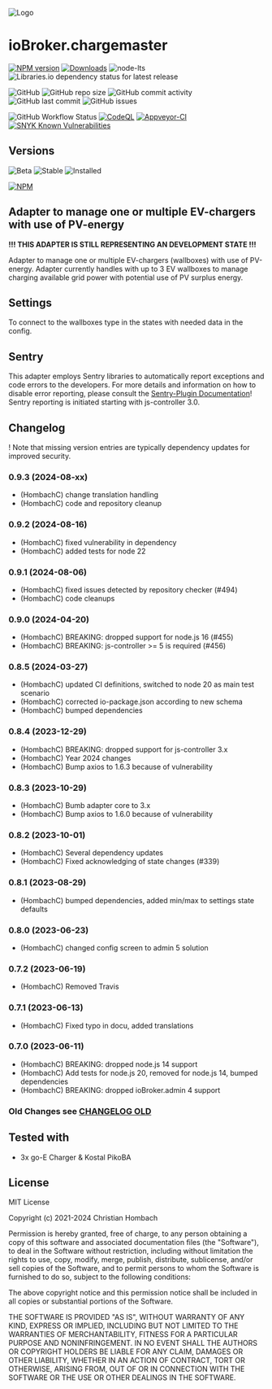 ![Logo](admin/chargemaster.png)

# ioBroker.chargemaster

[![NPM version](https://img.shields.io/npm/v/iobroker.chargemaster?style=flat-square)](https://www.npmjs.com/package/iobroker.chargemaster)
[![Downloads](https://img.shields.io/npm/dm/iobroker.chargemaster?label=npm%20downloads&style=flat-square)](https://www.npmjs.com/package/iobroker.chargemaster)
![node-lts](https://img.shields.io/node/v-lts/iobroker.chargemaster?style=flat-square)
![Libraries.io dependency status for latest release](https://img.shields.io/librariesio/release/npm/iobroker.chargemaster?label=npm%20dependencies&style=flat-square)

![GitHub](https://img.shields.io/github/license/hombach/iobroker.chargemaster?style=flat-square)
![GitHub repo size](https://img.shields.io/github/repo-size/hombach/iobroker.chargemaster?logo=github&style=flat-square)
![GitHub commit activity](https://img.shields.io/github/commit-activity/m/hombach/iobroker.chargemaster?logo=github&style=flat-square)
![GitHub last commit](https://img.shields.io/github/last-commit/hombach/iobroker.chargemaster?logo=github&style=flat-square)
![GitHub issues](https://img.shields.io/github/issues/hombach/iobroker.chargemaster?logo=github&style=flat-square)

![GitHub Workflow Status](https://img.shields.io/github/actions/workflow/status/hombach/iobroker.chargemaster/test-and-release.yml?branch=main&logo=github&style=flat-square)
[![CodeQL](https://github.com/hombach/ioBroker.chargemaster/actions/workflows/codeql-analysis.yml/badge.svg)](https://github.com/hombach/ioBroker.chargemaster/actions/workflows/codeql-analysis.yml)
[![Appveyor-CI](https://ci.appveyor.com/api/projects/status/github/hombach/ioBroker.chargemaster?branch=master&svg=true)](https://ci.appveyor.com/project/hombach/iobroker-chargemaster)
[![SNYK Known Vulnerabilities](https://snyk.io/test/github/hombach/ioBroker.chargemaster/badge.svg)](https://snyk.io/test/github/hombach/ioBroker.chargemaster)

## Versions

![Beta](https://img.shields.io/npm/v/iobroker.chargemaster.svg?color=red&label=beta)
![Stable](https://iobroker.live/badges/chargemaster-stable.svg)
![Installed](https://iobroker.live/badges/chargemaster-installed.svg)

[![NPM](https://nodei.co/npm/iobroker.chargemaster.png?downloads=true)](https://nodei.co/npm/iobroker.chargemaster/)

## Adapter to manage one or multiple EV-chargers with use of PV-energy

**!!! THIS ADAPTER IS STILL REPRESENTING AN DEVELOPMENT STATE !!!**

Adapter to manage one or multiple EV-chargers (wallboxes) with use of PV-energy. Adapter currently handles with up to 3 EV wallboxes to manage charging available grid power  with potential use of PV surplus energy. 

## Settings

To connect to the wallboxes type in the states with needed data in the config.

## Sentry

This adapter employs Sentry libraries to automatically report exceptions and code errors to the developers. For more details and information on how to disable error reporting, please consult the [Sentry-Plugin Documentation](https://github.com/ioBroker/plugin-sentry#plugin-sentry)! Sentry reporting is initiated starting with js-controller 3.0.

## Changelog

! Note that missing version entries are typically dependency updates for improved security.

### 0.9.3 (2024-08-xx)

-   (HombachC) change translation handling
-   (HombachC) code and repository cleanup

### 0.9.2 (2024-08-16)

-   (HombachC) fixed vulnerability in dependency
-   (HombachC) added tests for node 22

### 0.9.1 (2024-08-06)

-   (HombachC) fixed issues detected by repository checker (#494)
-   (HombachC) code cleanups

### 0.9.0 (2024-04-20)

-   (HombachC) BREAKING: dropped support for node.js 16 (#455)
-   (HombachC) BREAKING: js-controller >= 5 is required (#456)

### 0.8.5 (2024-03-27)

-   (HombachC) updated CI definitions, switched to node 20 as main test scenario
-   (HombachC) corrected io-package.json according to new schema
-   (HombachC) bumped dependencies

### 0.8.4 (2023-12-29)

-   (HombachC) BREAKING: dropped support for js-controller 3.x
-   (HombachC) Year 2024 changes
-   (HombachC) Bump axios to 1.6.3 because of vulnerability

### 0.8.3 (2023-10-29)

-   (HombachC) Bumb adapter core to 3.x
-   (HombachC) Bump axios to 1.6.0 because of vulnerability

### 0.8.2 (2023-10-01)

-   (HombachC) Several dependency updates
-   (HombachC) Fixed acknowledging of state changes (#339)

### 0.8.1 (2023-08-29)

-   (HombachC) bumped dependencies, added min/max to settings state defaults

### 0.8.0 (2023-06-23)

-   (HombachC) changed config screen to admin 5 solution

### 0.7.2 (2023-06-19)

-   (HombachC) Removed Travis 

### 0.7.1 (2023-06-13)

-   (HombachC) Fixed typo in docu, added translations 

### 0.7.0 (2023-06-11)

-   (HombachC) BREAKING: dropped node.js 14 support
-   (HombachC) Add tests for node.js 20, removed for node.js 14, bumped dependencies
-   (HombachC) BREAKING: dropped ioBroker.admin 4 support

### Old Changes see [CHANGELOG OLD](CHANGELOG_OLD.md)

## Tested with
- 3x go-E Charger & Kostal PikoBA

## License
MIT License

Copyright (c) 2021-2024 Christian Hombach

Permission is hereby granted, free of charge, to any person obtaining a copy
of this software and associated documentation files (the "Software"), to deal
in the Software without restriction, including without limitation the rights
to use, copy, modify, merge, publish, distribute, sublicense, and/or sell
copies of the Software, and to permit persons to whom the Software is
furnished to do so, subject to the following conditions:

The above copyright notice and this permission notice shall be included in all
copies or substantial portions of the Software.

THE SOFTWARE IS PROVIDED "AS IS", WITHOUT WARRANTY OF ANY KIND, EXPRESS OR
IMPLIED, INCLUDING BUT NOT LIMITED TO THE WARRANTIES OF MERCHANTABILITY,
FITNESS FOR A PARTICULAR PURPOSE AND NONINFRINGEMENT. IN NO EVENT SHALL THE
AUTHORS OR COPYRIGHT HOLDERS BE LIABLE FOR ANY CLAIM, DAMAGES OR OTHER
LIABILITY, WHETHER IN AN ACTION OF CONTRACT, TORT OR OTHERWISE, ARISING FROM,
OUT OF OR IN CONNECTION WITH THE SOFTWARE OR THE USE OR OTHER DEALINGS IN THE
SOFTWARE.
